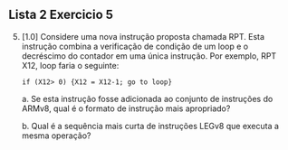 ## Lista 2 Exercicio 5

5. [1.0] Considere uma nova instrução proposta chamada RPT. Esta instrução combina a
verificação de condição de um loop e o decréscimo do contador em uma única instrução.
Por exemplo, RPT X12, loop faria o seguinte:
    
    ``` 
    if (X12> 0) {X12 = X12-1; go to loop}
     ``` 

    a. Se esta instrução fosse adicionada ao conjunto de instruções do ARMv8, qual é o
    formato de instrução mais apropriado?
    

    b. Qual é a sequência mais curta de instruções LEGv8 que executa a mesma
    operação?
    